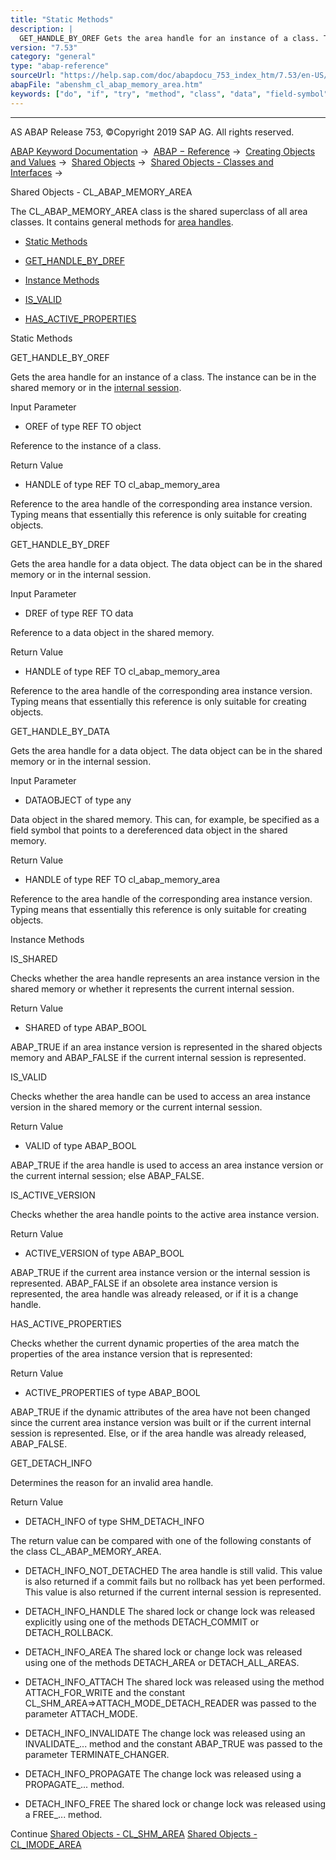 ```yaml
---
title: "Static Methods"
description: |
  GET_HANDLE_BY_OREF Gets the area handle for an instance of a class. The instance can be in the shared memory or in the internal session(https://help.sap.com/doc/abapdocu_753_index_htm/7.53/en-US/abeninternal_session_glosry.htm 'Glossary Entry'). Input Parameter -   OREF of type REF TO object Re
version: "7.53"
category: "general"
type: "abap-reference"
sourceUrl: "https://help.sap.com/doc/abapdocu_753_index_htm/7.53/en-US/abenshm_cl_abap_memory_area.htm"
abapFile: "abenshm_cl_abap_memory_area.htm"
keywords: ["do", "if", "try", "method", "class", "data", "field-symbol", "abenshm", "abap", "memory", "area"]
---
```


* * *

AS ABAP Release 753, ©Copyright 2019 SAP AG. All rights reserved.

[ABAP Keyword Documentation](https://help.sap.com/doc/abapdocu_753_index_htm/7.53/en-US/abenabap.htm) →  [ABAP − Reference](https://help.sap.com/doc/abapdocu_753_index_htm/7.53/en-US/abenabap_reference.htm) →  [Creating Objects and Values](https://help.sap.com/doc/abapdocu_753_index_htm/7.53/en-US/abencreate_objects.htm) →  [Shared Objects](https://help.sap.com/doc/abapdocu_753_index_htm/7.53/en-US/abenabap_shared_objects.htm) →  [Shared Objects - Classes and Interfaces](https://help.sap.com/doc/abapdocu_753_index_htm/7.53/en-US/abenshm_classes.htm) → 

Shared Objects - CL\_ABAP\_MEMORY\_AREA

The CL\_ABAP\_MEMORY\_AREA class is the shared superclass of all area classes. It contains general methods for [area handles](https://help.sap.com/doc/abapdocu_753_index_htm/7.53/en-US/abenarea_handle_glosry.htm "Glossary Entry").

-   [Static Methods](#abenshm-cl-abap-memory-area-1--------get--handle--by--oref---@ITOC@@ABENSHM_CL_ABAP_MEMORY_AREA_2)

-   [GET\_HANDLE\_BY\_DREF](#abenshm-cl-abap-memory-area-3--------get--handle--by--data---@ITOC@@ABENSHM_CL_ABAP_MEMORY_AREA_4)

-   [Instance Methods](#abenshm-cl-abap-memory-area-5--------is--shared---@ITOC@@ABENSHM_CL_ABAP_MEMORY_AREA_6)

-   [IS\_VALID](#abenshm-cl-abap-memory-area-7--------is--active--version---@ITOC@@ABENSHM_CL_ABAP_MEMORY_AREA_8)

-   [HAS\_ACTIVE\_PROPERTIES](#abenshm-cl-abap-memory-area-9--------get--detach--info---@ITOC@@ABENSHM_CL_ABAP_MEMORY_AREA_10)

Static Methods

GET\_HANDLE\_BY\_OREF

Gets the area handle for an instance of a class. The instance can be in the shared memory or in the [internal session](https://help.sap.com/doc/abapdocu_753_index_htm/7.53/en-US/abeninternal_session_glosry.htm "Glossary Entry").

Input Parameter

-   OREF of type REF TO object

Reference to the instance of a class.

Return Value

-   HANDLE of type REF TO cl\_abap\_memory\_area

Reference to the area handle of the corresponding area instance version. Typing means that essentially this reference is only suitable for creating objects.

GET\_HANDLE\_BY\_DREF

Gets the area handle for a data object. The data object can be in the shared memory or in the internal session.

Input Parameter

-   DREF of type REF TO data

Reference to a data object in the shared memory.

Return Value

-   HANDLE of type REF TO cl\_abap\_memory\_area

Reference to the area handle of the corresponding area instance version. Typing means that essentially this reference is only suitable for creating objects.

GET\_HANDLE\_BY\_DATA

Gets the area handle for a data object. The data object can be in the shared memory or in the internal session.

Input Parameter

-   DATAOBJECT of type any

Data object in the shared memory. This can, for example, be specified as a field symbol that points to a dereferenced data object in the shared memory.

Return Value

-   HANDLE of type REF TO cl\_abap\_memory\_area

Reference to the area handle of the corresponding area instance version. Typing means that essentially this reference is only suitable for creating objects.

Instance Methods

IS\_SHARED

Checks whether the area handle represents an area instance version in the shared memory or whether it represents the current internal session.

Return Value

-   SHARED of type ABAP\_BOOL

ABAP\_TRUE if an area instance version is represented in the shared objects memory and ABAP\_FALSE if the current internal session is represented.

IS\_VALID

Checks whether the area handle can be used to access an area instance version in the shared memory or the current internal session.

Return Value

-   VALID of type ABAP\_BOOL

ABAP\_TRUE if the area handle is used to access an area instance version or the current internal session; else ABAP\_FALSE.

IS\_ACTIVE\_VERSION

Checks whether the area handle points to the active area instance version.

Return Value

-   ACTIVE\_VERSION of type ABAP\_BOOL

ABAP\_TRUE if the current area instance version or the internal session is represented. ABAP\_FALSE if an obsolete area instance version is represented, the area handle was already released, or if it is a change handle.

HAS\_ACTIVE\_PROPERTIES

Checks whether the current dynamic properties of the area match the properties of the area instance version that is represented:

Return Value

-   ACTIVE\_PROPERTIES of type ABAP\_BOOL

ABAP\_TRUE if the dynamic attributes of the area have not been changed since the current area instance version was built or if the current internal session is represented. Else, or if the area handle was already released, ABAP\_FALSE.

GET\_DETACH\_INFO

Determines the reason for an invalid area handle.

Return Value

-   DETACH\_INFO of type SHM\_DETACH\_INFO

The return value can be compared with one of the following constants of the class CL\_ABAP\_MEMORY\_AREA.

-   DETACH\_INFO\_NOT\_DETACHED
    The area handle is still valid. This value is also returned if a commit fails but no rollback has yet been performed. This value is also returned if the current internal session is represented.

-   DETACH\_INFO\_HANDLE
    The shared lock or change lock was released explicitly using one of the methods DETACH\_COMMIT or DETACH\_ROLLBACK.

-   DETACH\_INFO\_AREA
    The shared lock or change lock was released using one of the methods DETACH\_AREA or DETACH\_ALL\_AREAS.

-   DETACH\_INFO\_ATTACH
    The shared lock was released using the method ATTACH\_FOR\_WRITE and the constant CL\_SHM\_AREA=>ATTACH\_MODE\_DETACH\_READER was passed to the parameter ATTACH\_MODE.

-   DETACH\_INFO\_INVALIDATE
    The change lock was released using an INVALIDATE\_... method and the constant ABAP\_TRUE was passed to the parameter TERMINATE\_CHANGER.

-   DETACH\_INFO\_PROPAGATE
    The change lock was released using a PROPAGATE\_... method.

-   DETACH\_INFO\_FREE
    The shared lock or change lock was released using a FREE\_... method.

Continue
[Shared Objects - CL\_SHM\_AREA](https://help.sap.com/doc/abapdocu_753_index_htm/7.53/en-US/abenshm_cl_shm_area.htm)
[Shared Objects - CL\_IMODE\_AREA](https://help.sap.com/doc/abapdocu_753_index_htm/7.53/en-US/abenshm_cl_imode_area.htm)